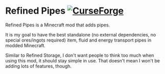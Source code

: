 # Refined Pipes [![CurseForge](http://cf.way2muchnoise.eu/full_370696_downloads.svg)](http://minecraft.curseforge.com/projects/refined-pipes)

Refined Pipes is a Minecraft mod that adds pipes.

It is my goal to have the best standalone (no external dependencies, no special ores/ingots required) item, fluid and energy transport pipes in modded Minecraft.

Similar to Refined Storage, I don't want people to think too much when using this mod, it should stay simple in use. That doesn't mean I won't be adding lots of features, though.
